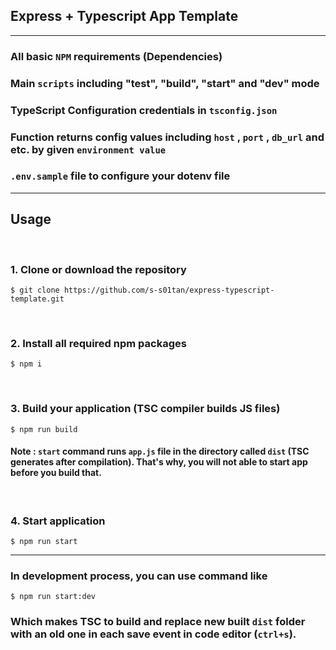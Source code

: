 ## <strong>Express + Typescript</strong> App Template

<hr>

### All basic `NPM` requirements (Dependencies)

### Main `scripts` including <strong>"test"</strong>, <strong>"build"</strong>, <strong>"start"</strong> and <strong>"dev"</strong> mode

### TypeScript Configuration credentials in `tsconfig.json`

### Function returns config values including `host` , `port` , `db_url` and etc. by given `environment value`

### `.env.sample` file to configure your dotenv file

<hr>

## <strong>Usage</strong>

<br>

### 1. Clone or download the repository

```
$ git clone https://github.com/s-s01tan/express-typescript-template.git
```

<br>

### 2. Install all required npm packages

```
$ npm i
```

<br>

### 3. Build your application (TSC compiler builds JS files)

```
$ npm run build
```

#### Note : `start` command runs `app.js` file in the directory called `dist` (TSC generates after compilation). That's why, you will <strong>not</strong> able to start app before you build that.

<br>

### 4. Start application

```
$ npm run start
```

<hr>

### In development process, you can use command like

```
$ npm run start:dev
```

### Which makes TSC to build and replace new built `dist` folder with an old one in each save event in code editor (`ctrl+s`).
